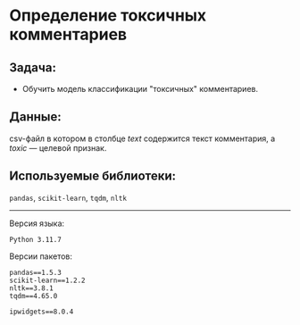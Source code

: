 # Определение токсичных комментариев

## Задача:
- Обучить модель классификации "токсичных" комментариев.
## Данные:
csv-файл в котором в столбце _text_  содержится текст комментария, а _toxic_ — целевой признак.
 
## Используемые библиотеки:
`pandas`,  `scikit-learn`, `tqdm`, `nltk`
***
Версия языка:
```
Python 3.11.7
```

Версии пакетов:
```
pandas==1.5.3
scikit-learn==1.2.2
nltk==3.8.1
tqdm==4.65.0

ipwidgets==8.0.4
```
